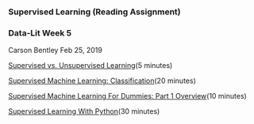### Supervised Learning (Reading Assignment)

### Data-Lit Week 5

Carson Bentley       Feb 25, 2019
 
[Supervised vs. Unsupervised Learning](https://towardsdatascience.com/supervised-vs-unsupervised-learning-14f68e32ea8d)(5 minutes)

[Supervised Machine Learning: Classification](https://towardsdatascience.com/supervised-machine-learning-classification-5e685fe18a6d)(20 minutes)

[Supervised Machine Learning For Dummies: Part 1 Overview](https://codeburst.io/supervised-machine-learning-for-dummies-part-1-overview-15c18f2269ba)(10 minutes)

[Supervised Learning With Python](https://www.datascience.com/blog/supervised-learning-python)(30 minutes)